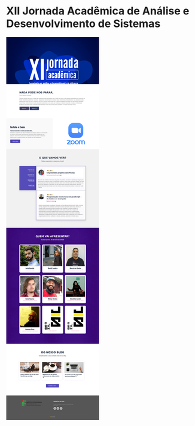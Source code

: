 # XII Jornada Acadêmica de Análise e Desenvolvimento de Sistemas

![](https://github.com/Camilotk/site-semana-academica-2020/blob/main/assets/img/print.png)
